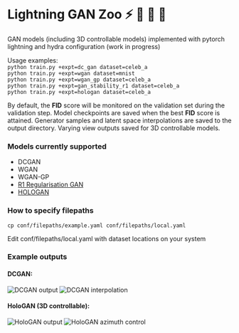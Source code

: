 # Lightning GAN Zoo :zap: :elephant: :penguin: :panda_face:
GAN models (including 3D controllable models) implemented with pytorch lightning and hydra configuration (work in progress)

Usage examples:<br/>
```python train.py +expt=dc_gan dataset=celeb_a```<br/>
```python train.py +expt=wgan dataset=mnist```<br/>
```python train.py +expt=wgan_gp dataset=celeb_a```<br/>
```python train.py +expt=gan_stability_r1 dataset=celeb_a```<br/>
```python train.py +expt=hologan dataset=celeb_a```<br/>

By default, the **FID** score will be monitored on the validation set during the validation step. Model checkpoints are saved when the best **FID** score is attained.
Generator samples and latent space interpolations are saved to the output directory. Varying view outputs saved for 3D controllable models.

### Models currently supported
- DCGAN
- WGAN
- WGAN-GP
- [R1 Regularisation GAN](https://github.com/LMescheder/GAN_stability)
- [HOLOGAN](https://www.monkeyoverflow.com/hologan-unsupervised-learning-of-3d-representations-from-natural-images/)

### How to specify filepaths
```cp conf/filepaths/example.yaml conf/filepaths/local.yaml```

Edit conf/filepaths/local.yaml with dataset locations on your system

### Example outputs
#### DCGAN:
![DCGAN output](/examples/dc_gan.png)
![DCGAN interpolation](/examples/dc_gan_interpolation.gif)

#### HoloGAN (3D controllable):
![HoloGAN output](/examples/hologan.png)
![HoloGAN azimuth control](/examples/hologan_azimuth.gif)
